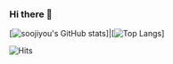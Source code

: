 ### Hi there 👋

<!--
**soojiyou/soojiyou** is a ✨ _special_ ✨ repository because its `README.md` (this file) appears on your GitHub profile.

Here are some ideas to get you started:

- 🔭 I’m currently working on ...
- 🌱 I’m currently learning ...
- 👯 I’m looking to collaborate on ...
- 🤔 I’m looking for help with ...
- 💬 Ask me about ...
- 📫 How to reach me: ...
- 😄 Pronouns: ...
- ⚡ Fun fact: ...
-->


[![soojiyou's GitHub stats](https://github-readme-stats.vercel.app/api?username=soojiyou&count_private=true&theme=radical&show_icons=true&hide=contribs,prs)]|[![Top Langs](https://github-readme-stats.vercel.app/api/top-langs/?username=soojiyou&layout=compact&hide=HTML,CSS,SCSS,PUG&theme=radical)]

![Hits](https://hits.seeyoufarm.com/api/count/incr/badge.svg?url=https%3A%2F%2Fgithub.com%2Fsoojiyou&count_bg=%237ACB3C&title_bg=%23555555&icon=github.svg&icon_color=%23FFFFFF&title=hits&edge_flat=true)

